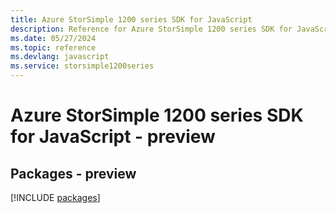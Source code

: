 ```yaml
---
title: Azure StorSimple 1200 series SDK for JavaScript
description: Reference for Azure StorSimple 1200 series SDK for JavaScript
ms.date: 05/27/2024
ms.topic: reference
ms.devlang: javascript
ms.service: storsimple1200series
---
```

# Azure StorSimple 1200 series SDK for JavaScript - preview
## Packages - preview
[!INCLUDE [packages](storsimple-1200-series-index.md)]